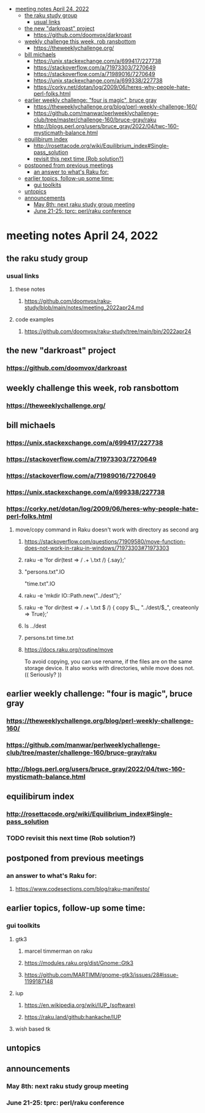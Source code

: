 - [meeting notes April 24, 2022](#org7f63a87)
  - [the raku study group](#org6875436)
    - [usual links](#org3eb771d)
  - [the new "darkroast" project](#org1c9de8f)
    - [<https://github.com/doomvox/darkroast>](#org82ebc14)
  - [weekly challenge this week, rob ransbottom](#org96b56a4)
    - [<https://theweeklychallenge.org/>](#orgb4b3405)
  - [bill michaels](#org43feb08)
    - [<https://unix.stackexchange.com/a/699417/227738>](#orgca06553)
    - [<https://stackoverflow.com/a/71973303/7270649>](#orga38453f)
    - [<https://stackoverflow.com/a/71989016/7270649>](#org32904b4)
    - [<https://unix.stackexchange.com/a/699338/227738>](#org6267706)
    - [<https://corky.net/dotan/log/2009/06/heres-why-people-hate-perl-folks.html>](#orgbac75c5)
  - [earlier weekly challenge: "four is magic", bruce gray](#orgb46c713)
    - [<https://theweeklychallenge.org/blog/perl-weekly-challenge-160/>](#orgaf43d14)
    - [<https://github.com/manwar/perlweeklychallenge-club/tree/master/challenge-160/bruce-gray/raku>](#org9c9f739)
    - [<http://blogs.perl.org/users/bruce_gray/2022/04/twc-160-mysticmath-balance.html>](#org7443ab6)
  - [equilibirum index](#org16634b0)
    - [<http://rosettacode.org/wiki/Equilibrium_index#Single-pass_solution>](#orge3287a8)
    - [revisit this next time (Rob solution?)](#org0b37008)
  - [postponed from previous meetings](#org8e9c605)
    - [an answer to what's Raku for:](#orgdb2e11a)
  - [earlier topics, follow-up some time:](#orge09b84d)
    - [gui toolkits](#orgbb3f0aa)
  - [untopics](#org51f1d82)
  - [announcements](#org1cd212a)
    - [May 8th: next raku study group meeting](#org1d9b18e)
    - [June 21-25: tprc: perl/raku conference](#orge85c20c)


<a id="org7f63a87"></a>

# meeting notes April 24, 2022


<a id="org6875436"></a>

## the raku study group


<a id="org3eb771d"></a>

### usual links

1.  these notes

    1.  <https://github.com/doomvox/raku-study/blob/main/notes/meeting_2022apr24.md>

2.  code examples

    1.  <https://github.com/doomvox/raku-study/tree/main/bin/2022apr24>


<a id="org1c9de8f"></a>

## the new "darkroast" project


<a id="org82ebc14"></a>

### <https://github.com/doomvox/darkroast>


<a id="org96b56a4"></a>

## weekly challenge this week, rob ransbottom


<a id="orgb4b3405"></a>

### <https://theweeklychallenge.org/>


<a id="org43feb08"></a>

## bill michaels


<a id="orgca06553"></a>

### <https://unix.stackexchange.com/a/699417/227738>


<a id="orga38453f"></a>

### <https://stackoverflow.com/a/71973303/7270649>


<a id="org32904b4"></a>

### <https://stackoverflow.com/a/71989016/7270649>


<a id="org6267706"></a>

### <https://unix.stackexchange.com/a/699338/227738>


<a id="orgbac75c5"></a>

### <https://corky.net/dotan/log/2009/06/heres-why-people-hate-perl-folks.html>

1.  move/copy command in Raku doesn't work with directory as second arg

    1.  <https://stackoverflow.com/questions/71909580/move-function-does-not-work-in-raku-in-windows/71973303#71973303>
    
    2.  raku -e 'for dir(test => / .+ \\.txt /) {.say};'
    
    3.  "persons.txt".IO
    
        "time.txt".IO
    
    4.  raku -e 'mkdir IO::Path.new("../dest");'
    
    5.  raku -e 'for dir(test => / .+ \\.txt $ /) { copy $\_, "../dest/$\_", createonly => True};'
    
    6.  ls ../dest
    
    7.  persons.txt time.txt
    
    8.  <https://docs.raku.org/routine/move>
    
        To avoid copying, you can use rename, if the files are on the same storage device. It also works with directories, while move does not. (( Seriously? ))


<a id="orgb46c713"></a>

## earlier weekly challenge: "four is magic", bruce gray


<a id="orgaf43d14"></a>

### <https://theweeklychallenge.org/blog/perl-weekly-challenge-160/>


<a id="org9c9f739"></a>

### <https://github.com/manwar/perlweeklychallenge-club/tree/master/challenge-160/bruce-gray/raku>


<a id="org7443ab6"></a>

### <http://blogs.perl.org/users/bruce_gray/2022/04/twc-160-mysticmath-balance.html>


<a id="org16634b0"></a>

## equilibirum index


<a id="orge3287a8"></a>

### <http://rosettacode.org/wiki/Equilibrium_index#Single-pass_solution>


<a id="org0b37008"></a>

### TODO revisit this next time (Rob solution?)


<a id="org8e9c605"></a>

## postponed from previous meetings


<a id="orgdb2e11a"></a>

### an answer to what's Raku for:

1.  <https://www.codesections.com/blog/raku-manifesto/>


<a id="orge09b84d"></a>

## earlier topics, follow-up some time:


<a id="orgbb3f0aa"></a>

### gui toolkits

1.  gtk3

    1.  marcel timmerman on raku
    
    2.  <https://modules.raku.org/dist/Gnome::Gtk3>
    
    3.  <https://github.com/MARTIMM/gnome-gtk3/issues/28#issue-1199187148>

2.  iup

    1.  <https://en.wikipedia.org/wiki/IUP_(software)>
    
    2.  <https://raku.land/github:hankache/IUP>

3.  wish based tk


<a id="org51f1d82"></a>

## untopics


<a id="org1cd212a"></a>

## announcements


<a id="org1d9b18e"></a>

### May 8th: next raku study group meeting


<a id="orge85c20c"></a>

### June 21-25: tprc: perl/raku conference
